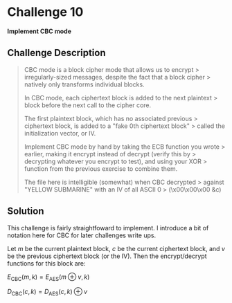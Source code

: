 # Challenge 10

**Implement CBC mode**

## Challenge Description

> CBC mode is a block cipher mode that allows us to encrypt > irregularly-sized messages, despite the fact that a block cipher > natively only transforms individual blocks.
> 
> In CBC mode, each ciphertext block is added to the next plaintext > block before the next call to the cipher core.
> 
> The first plaintext block, which has no associated previous > ciphertext block, is added to a "fake 0th ciphertext block" > called the initialization vector, or IV.
> 
> Implement CBC mode by hand by taking the ECB function you wrote > earlier, making it encrypt instead of decrypt (verify this by > decrypting whatever you encrypt to test), and using your XOR > function from the previous exercise to combine them.
> 
> The file here is intelligible (somewhat) when CBC decrypted > against "YELLOW SUBMARINE" with an IV of all ASCII 0 > (\x00\x00\x00 &c)

## Solution

This challenge is fairly straightfoward to implement. I introduce a bit of notation here for CBC for later challenges write ups.

Let $m$ be the current plaintext block, $c$ be the current ciphertext block, and $v$ be the previous ciphertext block (or the IV). Then the encrypt/decrypt functions for this block are:

$E_\mathrm{CBC}(m, k) = E_\mathrm{AES}(m \oplus v, k)$

$D_\mathrm{CBC}(c, k) = D_\mathrm{AES}(c, k) \oplus v$